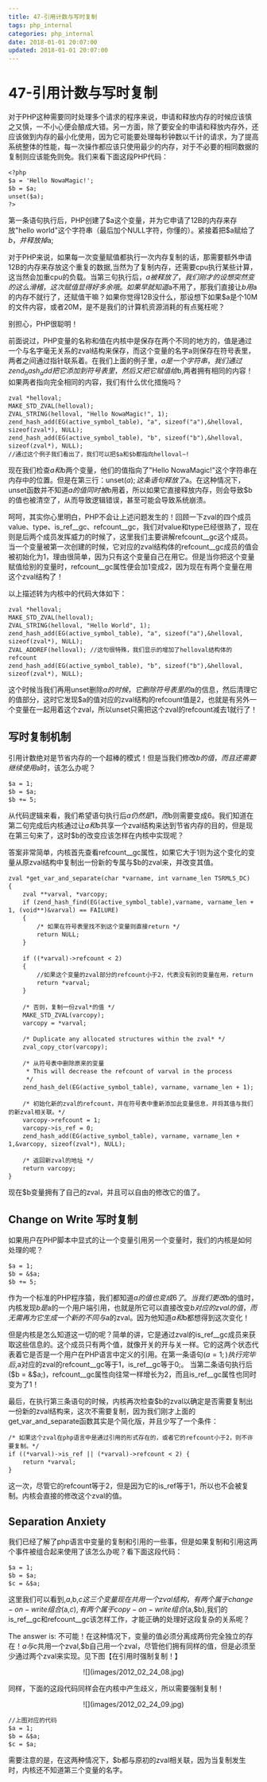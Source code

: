 ```yaml
---
title: 47-引用计数与写时复制
tags: php_internal
categories: php_internal
date: 2018-01-01 20:07:00
updated: 2018-01-01 20:07:00
---
```


# 47-引用计数与写时复制
对于PHP这种需要同时处理多个请求的程序来说，申请和释放内存的时候应该慎之又慎，一不小心便会酿成大错。另一方面，除了要安全的申请和释放内存外，还应该做到内存的最小化使用，因为它可能要处理每秒钟数以千计的请求，为了提高系统整体的性能，每一次操作都应该只使用最少的内存，对于不必要的相同数据的复制则应该能免则免。我们来看下面这段PHP代码：

    <?php
    $a = 'Hello NowaMagic!';
    $b = $a;
    unset($a);
    ?>

第一条语句执行后，PHP创建了$a这个变量，并为它申请了12B的内存来存放"hello world"这个字符串（最后加个NULL字符，你懂的）。紧接着把$a赋给了$b，并释放掉$a;

对于PHP来说，如果每一次变量赋值都执行一次内存复制的话，那需要额外申请12B的内存来存放这个重复的数据,当然为了复制内存，还需要cpu执行某些计算，这当然会加重cpu的负载。当第三句执行后，$a被释放了，我们刚才的设想突然变的这么滑稽，这次赋值显得好多余哦。如果早就知道$a不用了，那我们直接让$b用$a的内存不就行了，还赋值干嘛？如果你觉得12B没什么，那设想下如果$a是个10M的文件内容，或者20M，是不是我们的计算机资源消耗的有点冤枉呢？

别担心，PHP很聪明！

前面说过，PHP变量的名称和值在内核中是保存在两个不同的地方的，值是通过一个与名字毫无关系的zval结构来保存，而这个变量的名字a则保存在符号表里，两者之间通过指针联系着。在我们上面的例子里，$a是一个字符串，我们通过zend_hash_add把它添加到符号表里，然后又把它赋值给$b,两者拥有相同的内容！如果两者指向完全相同的内容，我们有什么优化措施吗？

    zval *helloval;
    MAKE_STD_ZVAL(helloval);
    ZVAL_STRING(helloval, "Hello NowaMagic!", 1);
    zend_hash_add(EG(active_symbol_table), "a", sizeof("a"),&helloval, sizeof(zval*), NULL);
    zend_hash_add(EG(active_symbol_table), "b", sizeof("b"),&helloval, sizeof(zval*), NULL);
    //通过这个例子我们看出了，我们可以把$a和$b都指向helloval~!

现在我们检查$a和$b两个变量，他们的值指向了"Hello NowaMagic!"这个字符串在内存中的位置。但是在第三行：unset($a);这条语句释放了$a。在这种情况下，unset函数并不知道$a的值同时被$b用着，所以如果它直接释放内存，则会导致$b的值也被清空了，从而导致逻辑错误，甚至可能会导致系统崩溃。

呵呵，其实你心里明白，PHP不会让上述问题发生的！回顾一下zval的四个成员value、type、is_ref__gc、refcount__gc，我们对value和type已经很熟了，现在则是后两个成员发挥威力的时候了，这里我们主要讲解refcount__gc这个成员。当一个变量被第一次创建的时候，它对应的zval结构体的refcount__gc成员的值会被初始化为1，理由很简单，因为只有这个变量自己在用它。但是当你把这个变量赋值给别的变量时，refcount__gc属性便会加1变成2，因为现在有两个变量在用这个zval结构了！

以上描述转为内核中的代码大体如下：

    zval *helloval;
    MAKE_STD_ZVAL(helloval);
    ZVAL_STRING(helloval, "Hello World", 1);
    zend_hash_add(EG(active_symbol_table), "a", sizeof("a"),&helloval, sizeof(zval*), NULL);
    ZVAL_ADDREF(helloval); //这句很特殊，我们显示的增加了helloval结构体的refcount
    zend_hash_add(EG(active_symbol_table), "b", sizeof("b"),&helloval, sizeof(zval*), NULL);

这个时候当我们再用unset删除$a的时候，它删除符号表里的$a的信息，然后清理它的值部分，这时它发现$a的值对应的zval结构的refcount值是2，也就是有另外一个变量在一起用着这个zval，所以unset只需把这个zval的refcount减去1就行了！
## 写时复制机制

引用计数绝对是节省内存的一个超棒的模式！但是当我们修改$b的值，而且还需要继续使用$a时，该怎么办呢？

    $a = 1;
    $b = $a;
    $b += 5;

从代码逻辑来看，我们希望语句执行后$a仍然是1，而$b则需要变成6。我们知道在第二句完成后内核通过让$a和$b共享一个zval结构来达到节省内存的目的，但是现在第三句来了，这时$b的改变应该怎样在内核中实现呢？

答案非常简单，内核首先查看refcount__gc属性，如果它大于1则为这个变化的变量从原zval结构中复制出一份新的专属与$b的zval来，并改变其值。

    zval *get_var_and_separate(char *varname, int varname_len TSRMLS_DC)
    {
    	zval **varval, *varcopy;
    	if (zend_hash_find(EG(active_symbol_table),varname, varname_len + 1, (void**)&varval) == FAILURE)
    	{
    		/* 如果在符号表里找不到这个变量则直接return */
    		return NULL;
    	}

    	if ((*varval)->refcount < 2)
    	{
    		//如果这个变量的zval部分的refcount小于2，代表没有别的变量在用，return
    		return *varval;
    	}

    	/* 否则，复制一份zval*的值 */
    	MAKE_STD_ZVAL(varcopy);
    	varcopy = *varval;

    	/* Duplicate any allocated structures within the zval* */
    	zval_copy_ctor(varcopy);

    	/* 从符号表中删除原来的变量
    	 * This will decrease the refcount of varval in the process
    	 */
    	zend_hash_del(EG(active_symbol_table), varname, varname_len + 1);

    	/* 初始化新的zval的refcount，并在符号表中重新添加此变量信息，并将其值与我们的新zval相关联。*/
    	varcopy->refcount = 1;
    	varcopy->is_ref = 0;
    	zend_hash_add(EG(active_symbol_table), varname, varname_len + 1,&varcopy, sizeof(zval*), NULL);

    	/* 返回新zval的地址 */
    	return varcopy;
    }

现在$b变量拥有了自己的zval，并且可以自由的修改它的值了。
## Change on Write 写时复制

如果用户在PHP脚本中显式的让一个变量引用另一个变量时，我们的内核是如何处理的呢？

	$a = 1;
	$b = &$a;
	$b += 5;  

作为一个标准的PHP程序猿，我们都知道$a的值也变成6了。当我们更改$b的值时，内核发现$b是$a的一个用户端引用，也就是所它可以直接改变$b对应的zval的值，而无需再为它生成一个新的不同与$a的zval。因为他知道$a和$b都想得到这次变化！

但是内核是怎么知道这一切的呢？简单的讲，它是通过zval的is_ref__gc成员来获取这些信息的。这个成员只有两个值，就像开关的开与关一样。它的这两个状态代表着它是否是一个用户在PHP语言中定义的引用。在第一条语句($a = 1;)执行完毕后,$a对应的zval的refcount__gc等于1，is_ref__gc等于0;。 当第二条语句执行后($b = &$a;)，refcount__gc属性向往常一样增长为2，而且is_ref__gc属性也同时变为了1！

最后，在执行第三条语句的时候，内核再次检查$b的zval以确定是否需要复制出一份新的zval结构来，这次不需要复制，因为我们刚才上面的get_var_and_separate函数其实是个简化版，并且少写了一个条件：

    /* 如果这个zval在php语言中是通过引用的形式存在的，或者它的refcount小于2，则不许要复制。*/
    if ((*varval)->is_ref || (*varval)->refcount < 2) {
    	return *varval;
    }

这一次，尽管它的refcount等于2，但是因为它的is_ref等于1，所以也不会被复制。内核会直接的修改这个zval的值。
## Separation Anxiety

我们已经了解了php语言中变量的复制和引用的一些事，但是如果复制和引用这两个事件被组合起来使用了该怎么办呢？看下面这段代码：

	$a = 1;
	$b = $a;
	$c = &$a;  

这里我们可以看到,$a,$b,$c这三个变量现在共用一个zval结构，有两个属于change-on-write组合($a,$c),有两个属于copy-on-write组合($a,$b),我们的is_ref__gc和refcount__gc该怎样工作，才能正确的处理好这段复杂的关系呢？

The answer is: 不可能！在这种情况下，变量的值必须分离成两份完全独立的存在！$a与$c共用一个zval,$b自己用一个zval，尽管他们拥有同样的值，但是必须至少通过两个zval来实现。见下图【在引用时强制复制！】

<center>
![](images/2012_02_24_08.jpg)
</center>

同样，下面的这段代码同样会在内核中产生歧义，所以需要强制复制！

<center>
![](images/2012_02_24_09.jpg)
</center>


    //上图对应的代码
    $a = 1;
    $b = &$a;
    $c = $a;

需要注意的是，在这两种情况下，$b都与原初的zval相关联，因为当复制发生时，内核还不知道第三个变量的名字。
